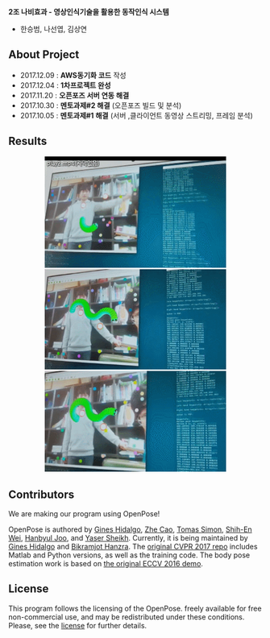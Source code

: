 ﻿
**2조 나비효과 - 영상인식기술을 활용한 동작인식 시스템**
- 한승범, 나선엽, 김상연

## About Project 
- 2017.12.09 : **AWS동기화 코드** 작성
- 2017.12.04 : **1차프로젝트 완성**
- 2017.11.20 : **오픈포즈 서버 연동 해결** 
- 2017.10.30 : **멘토과제#2 해결** (오픈포즈 빌드 및 분석)
- 2017.10.05 : **멘토과제#1 해결** (서버 ,클라이언트 동영상 스트리밍, 프레임 분석)

## Results
<p align="center">
    <img src="doc/p2.gif", width="360">
    <img src="doc/p3.gif", width="360">
    <img src="doc/p4.gif", width="360">
</p>


## Contributors

We are making our program using OpenPose!

OpenPose is authored by [Gines Hidalgo](https://www.gineshidalgo.com/), [Zhe Cao](http://www.andrew.cmu.edu/user/zhecao), [Tomas Simon](http://www.cs.cmu.edu/~tsimon/), [Shih-En Wei](https://scholar.google.com/citations?user=sFQD3k4AAAAJ&hl=en), [Hanbyul Joo](http://www.cs.cmu.edu/~hanbyulj/), and [Yaser Sheikh](http://www.cs.cmu.edu/~yaser/). Currently, it is being maintained by [Gines Hidalgo](https://www.gineshidalgo.com/) and [Bikramjot Hanzra](https://www.linkedin.com/in/bikz05). The [original CVPR 2017 repo](https://github.com/ZheC/Multi-Person-Pose-Estimation) includes Matlab and Python versions, as well as the training code. The body pose estimation work is based on [the original ECCV 2016 demo](https://github.com/CMU-Perceptual-Computing-Lab/caffe_rtpose).

## License
This program follows the licensing of the OpenPose. freely available for free non-commercial use, and may be redistributed under these conditions. Please, see the [license](LICENSE) for further details. 